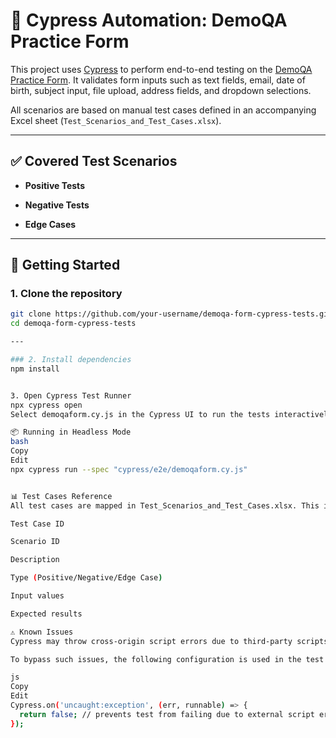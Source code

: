 # 🧪 Cypress Automation: DemoQA Practice Form

This project uses [Cypress](https://www.cypress.io/) to perform end-to-end testing on the [DemoQA Practice Form](https://demoqa.com/automation-practice-form). It validates form inputs such as text fields, email, date of birth, subject input, file upload, address fields, and dropdown selections.  

All scenarios are based on manual test cases defined in an accompanying Excel sheet (`Test_Scenarios_and_Test_Cases.xlsx`).

---


## ✅ Covered Test Scenarios

- **Positive Tests**
  
- **Negative Tests**

- **Edge Cases**


---

## 🚀 Getting Started

### 1. Clone the repository

```bash
git clone https://github.com/your-username/demoqa-form-cypress-tests.git
cd demoqa-form-cypress-tests

---

### 2. Install dependencies
npm install


3. Open Cypress Test Runner
npx cypress open
Select demoqaform.cy.js in the Cypress UI to run the tests interactively.

📦 Running in Headless Mode
bash
Copy
Edit
npx cypress run --spec "cypress/e2e/demoqaform.cy.js"


📊 Test Cases Reference
All test cases are mapped in Test_Scenarios_and_Test_Cases.xlsx. This includes:

Test Case ID

Scenario ID

Description

Type (Positive/Negative/Edge Case)

Input values

Expected results

⚠️ Known Issues
Cypress may throw cross-origin script errors due to third-party scripts.

To bypass such issues, the following configuration is used in the test file:

js
Copy
Edit
Cypress.on('uncaught:exception', (err, runnable) => {
  return false; // prevents test from failing due to external script errors
});
